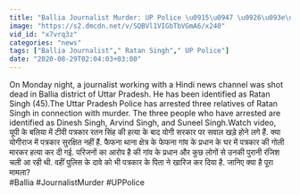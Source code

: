```yaml
---
title: "Ballia Journalist Murder: UP Police \u0915\u0947 \u0926\u093e\u0935\u0947 \u0915\u094b \u092a\u0924\u094d\u0930\u0915\u093e\u0930 \u0915\u0947 \u092a\u093f\u0924\u093e \u0928\u0947 \u092c\u0924\u093e\u092f\u093e \u091d\u0942\u0920\u093e \u0935\u0928\u0907\u0902\u0921\u093f\u092f\u093e \u0939\u093f\u0902\u0926\u0940"
image: "https://s2.dmcdn.net/v/SQBVl1VIGbTbVGmA6/x240"
vid_id: "x7vrq3z"
categories: "news"
tags: ["Ballia Journalist"," Ratan Singh"," UP Police"]
date: "2020-08-29T02:04:03+03:00"
---
```

On Monday night, a journalist working with a Hindi news channel was shot dead in Ballia district of Uttar Pradesh. He has been identified as Ratan Singh (45).The Uttar Pradesh Police has arrested three relatives of Ratan Singh in connection with murder. The three people who have arrested are identified as Dinesh Singh, Arvind Singh, and Suneel Singh.Watch video,    <br>यूपी के बलिया में टीवी पत्रकार रतन सिंह की हत्या के बाद योगी सरकार पर सवाल खड़े होने लगे हैं. क्या योगीराज में पत्रकार सुरक्षित नहीं हैं. फैफना थाना क्षेत्र के फेफना गांव के प्रधान के घर में पत्रकार की गोली मारकर हत्या कर दी गई. परिजनों का आरोप है की गांव के प्रधान और कुछ लोगों से उनकी पुरानी रंजिश चली आ रही थी. वहीं पुलिस के दावे को भी पत्रकार के पिता ने खारिज कर दिया है. जानिए क्या है पूरा मामला?    <br>#Ballia #JournalistMurder #UPPolice

